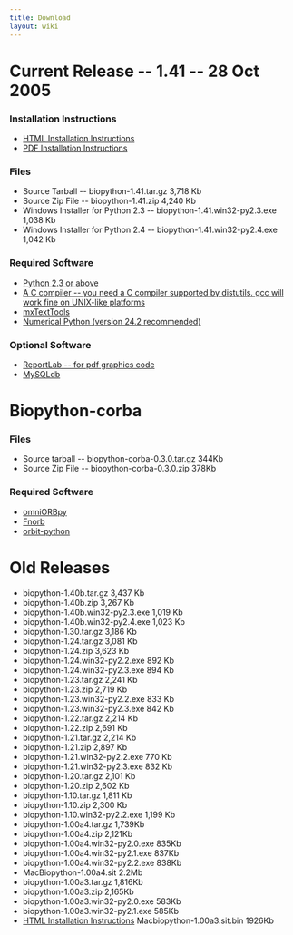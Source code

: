 ```yaml
---
title: Download
layout: wiki
---
```


Current Release -- 1.41 -- 28 Oct 2005
======================================

### Installation Instructions

-   [HTML Installation Instructions](Installation.html "wikilink")
-   [PDF Installation Instructions](media:Installation.pdf "wikilink")

### Files

-   Source Tarball -- biopython-1.41.tar.gz 3,718 Kb
-   Source Zip File -- biopython-1.41.zip 4,240 Kb
-   Windows Installer for Python 2.3 -- biopython-1.41.win32-py2.3.exe
    1,038 Kb
-   Windows Installer for Python 2.4 -- biopython-1.41.win32-py2.4.exe
    1,042 Kb

### Required Software

-   [Python 2.3 or above](http://www.python.org)
-   [A C compiler -- you need a C compiler supported by distutils. gcc
    will work fine on UNIX-like
    platforms](http://www.python.org/doc/current/inst/inst.html)
-   [mxTextTools](http://www.lemburg.com/files/python/mxTextTools.html)
-   [Numerical Python (version
    24.2 recommended)](http://sourceforge.net/projects/numpy)

### Optional Software

-   [ReportLab -- for pdf graphics
    code](http://www.reportlab.org/downloads.html)
-   [MySQLdb](http://sourceforge.net/projects/mysql-python)

Biopython-corba
===============

### Files

-   Source tarball -- biopython-corba-0.3.0.tar.gz 344Kb
-   Source Zip File -- biopython-corba-0.3.0.zip 378Kb

### Required Software

-   [omniORBpy](http://omniorb.sourceforge.net)
-   [Fnorb](http://fnorb.sourceforge.net)
-   [orbit-python](http://sourceforge.net/projects/orbit-python)

Old Releases
============

-   biopython-1.40b.tar.gz 3,437 Kb
-   biopython-1.40b.zip 3,267 Kb
-   biopython-1.40b.win32-py2.3.exe 1,019 Kb
-   biopython-1.40b.win32-py2.4.exe 1,023 Kb
-   biopython-1.30.tar.gz 3,186 Kb
-   biopython-1.24.tar.gz 3,081 Kb
-   biopython-1.24.zip 3,623 Kb
-   biopython-1.24.win32-py2.2.exe 892 Kb
-   biopython-1.24.win32-py2.3.exe 894 Kb
-   biopython-1.23.tar.gz 2,241 Kb
-   biopython-1.23.zip 2,719 Kb
-   biopython-1.23.win32-py2.2.exe 833 Kb
-   biopython-1.23.win32-py2.3.exe 842 Kb
-   biopython-1.22.tar.gz 2,214 Kb
-   biopython-1.22.zip 2,691 Kb
-   biopython-1.21.tar.gz 2,214 Kb
-   biopython-1.21.zip 2,897 Kb
-   biopython-1.21.win32-py2.2.exe 770 Kb
-   biopython-1.21.win32-py2.3.exe 832 Kb
-   biopython-1.20.tar.gz 2,101 Kb
-   biopython-1.20.zip 2,602 Kb
-   biopython-1.10.tar.gz 1,811 Kb
-   biopython-1.10.zip 2,300 Kb
-   biopython-1.10.win32-py2.2.exe 1,199 Kb
-   biopython-1.00a4.tar.gz 1,739Kb
-   biopython-1.00a4.zip 2,121Kb
-   biopython-1.00a4.win32-py2.0.exe 835Kb
-   biopython-1.00a4.win32-py2.1.exe 837Kb
-   biopython-1.00a4.win32-py2.2.exe 838Kb
-   MacBiopython-1.00a4.sit 2.2Mb
-   biopython-1.00a3.tar.gz 1,816Kb
-   biopython-1.00a3.zip 2,165Kb
-   biopython-1.00a3.win32-py2.0.exe 583Kb
-   biopython-1.00a3.win32-py2.1.exe 585Kb
-   [HTML Installation Instructions](Installation.html "wikilink")
    Macbiopython-1.00a3.sit.bin 1926Kb

